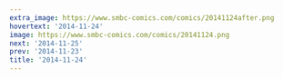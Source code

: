 ```yaml
---
extra_image: https://www.smbc-comics.com/comics/20141124after.png
hovertext: '2014-11-24'
image: https://www.smbc-comics.com/comics/20141124.png
next: '2014-11-25'
prev: '2014-11-23'
title: '2014-11-24'
---
```

